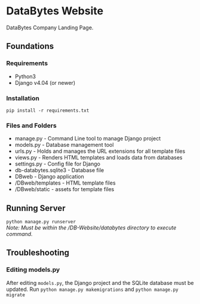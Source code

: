 # DataBytes Website
 DataBytes Company Landing Page.

## Foundations
### Requirements
* Python3
* Django v4.04 (or newer)

### Installation 
`pip install -r requirements.txt`

### Files and Folders
* manage.py - Command Line tool to manage Django project
* models.py - Database management tool
* urls.py - Holds and manages the URL extensions for all template files
* views.py - Renders HTML templates and loads data from databases
* settings.py - Config file for Django
* db-databytes.sqlite3 - Database file
* DBweb - Django application
* /DBweb/templates - HTML template files
* /DBweb/static - assets for template files

## Running Server
`python manage.py runserver`
<br>
*Note: Must be within the /DB-Website/databytes directory to execute command.*
   
## Troubleshooting
### Editing models.py
After editing `models.py`, the Django project and the SQLite database must be updated.
Run `python manage.py makemigrations` and `python manage.py migrate`
